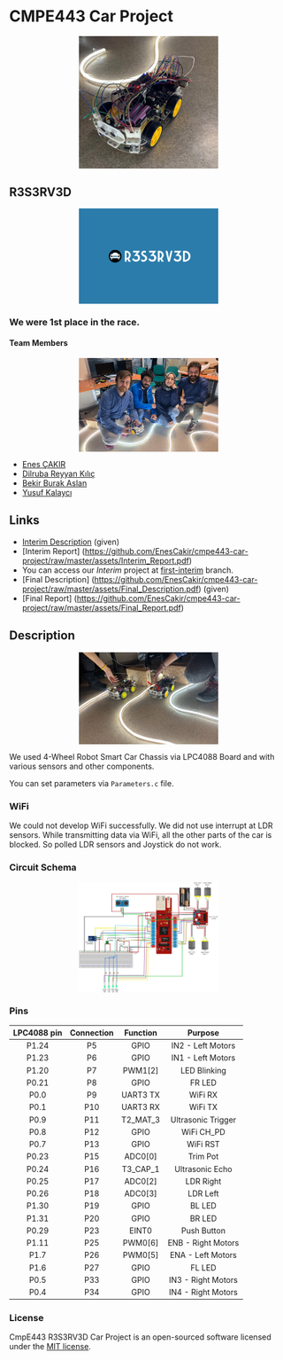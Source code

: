 # CMPE443 Car Project
<p align="center">
    <img src="https://github.com/EnesCakir/cmpe443-car-project/raw/master/assets/car.jpg" width="50%" height="auto" align="center">
</p>

## R3S3RV3D
<p align="center">
    <img src="https://github.com/EnesCakir/cmpe443-car-project/raw/master/assets/R3S3RV3D.png" width="50%" height="auto" align="center">
</p>

### We were 1st place in the race.

#### Team Members
<p align="center">
    <img src="https://github.com/EnesCakir/cmpe443-car-project/raw/master/assets/team.jpg" width="50%" height="auto" align="center">
</p>

- [Enes ÇAKIR](https://www.github.com/EnesCakir)
- [Dilruba Reyyan Kılıç](https://www.github.com/abcdrk)
- [Bekir Burak Aslan](https://www.github.com/bekir16)
- [Yusuf Kalaycı](https://www.github.com/byklyci)

## Links
- [Interim Description](https://github.com/EnesCakir/cmpe443-car-project/raw/master/assets/Interim_Description.pdf) (given)
- [Interim Report] (https://github.com/EnesCakir/cmpe443-car-project/raw/master/assets/Interim_Report.pdf)
- You can access our *Interim* project at [first-interim](https://github.com/EnesCakir/cmpe443-car-project/tree/first-interim) branch.
- [Final Description] (https://github.com/EnesCakir/cmpe443-car-project/raw/master/assets/Final_Description.pdf) (given)
- [Final Report] (https://github.com/EnesCakir/cmpe443-car-project/raw/master/assets/Final_Report.pdf)

## Description
<p align="center">
    <img src="https://github.com/EnesCakir/cmpe443-car-project/raw/master/assets/race.jpg" width="50%" height="auto" align="center">
</p>

We used 4-Wheel Robot Smart Car Chassis via LPC4088 Board and with various sensors and other components.

You can set parameters via `Parameters.c` file.

### WiFi
We could not develop WiFi successfully.
We did not use interrupt at LDR sensors.
While transmitting data via WiFi, all the other parts of the car is blocked. 
So polled LDR sensors and Joystick do not work.

### Circuit Schema
<p align="center">
    <img src="https://github.com/EnesCakir/cmpe443-car-project/raw/master/assets/circuit_schema.jpg" width="50%" height="auto" align="center">
</p>

### Pins
| LPC4088 pin | Connection | Function | Purpose |
|:-----------:|:----------:|:--------:|:-------:|
|P1.24|P5|GPIO|IN2 - Left Motors|
|P1.23|P6|GPIO|IN1 - Left Motors|
|P1.20|P7|PWM1[2]|LED Blinking|
|P0.21|P8|GPIO|FR LED|
|P0.0|P9|UART3 TX|WiFi RX|
|P0.1|P10|UART3 RX|WiFi TX|
|P0.9|P11|T2_MAT_3|Ultrasonic Trigger|
|P0.8|P12|GPIO|WiFi CH_PD|
|P0.7|P13|GPIO|WiFi RST|
|P0.23|P15|ADC0[0]|Trim Pot|
|P0.24|P16|T3_CAP_1|Ultrasonic Echo|
|P0.25|P17|ADC0[2]|LDR Right|
|P0.26|P18|ADC0[3]|LDR Left|
|P1.30|P19|GPIO|BL LED|
|P1.31|P20|GPIO|BR LED|
|P0.29|P23|EINT0|Push Button|
|P1.11|P25|PWM0[6]|ENB - Right Motors|
|P1.7|P26|PWM0[5]|ENA - Left Motors|
|P1.6|P27|GPIO|FL LED|
|P0.5|P33|GPIO|IN3 - Right Motors|
|P0.4|P34|GPIO|IN4 - Right Motors|

### License
CmpE443 R3S3RV3D Car Project is an open-sourced software licensed under the [MIT license](https://opensource.org/licenses/MIT).